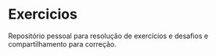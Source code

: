 # Exercicios

Repositório pessoal para resolução de exercícios e desafios e compartilhamento para correção.
